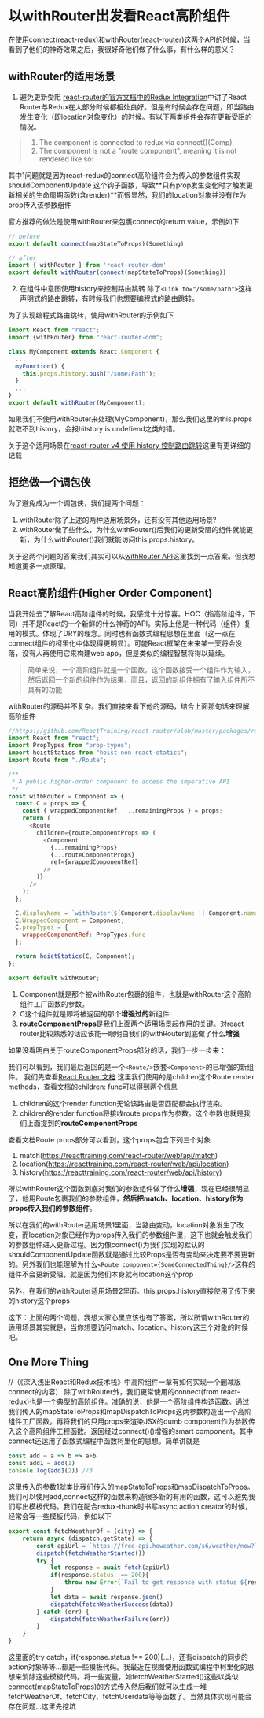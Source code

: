 #  以withRouter出发看React高阶组件

在使用connect(react-redux)和withRouter(react-router)这两个API的时候，当看到了他们的神奇效果之后，我很好奇他们做了什么事，有什么样的意义？
## withRouter的适用场景

1. 避免更新受阻
[react-router的官方文档中的Redux Integration](https://github.com/ReactTraining/react-router/blob/master/packages/react-router/docs/guides/redux.md)中讲了React Router与Redux在大部分时候都相处良好。但是有时候会存在问题，即当路由发生变化（即location对象变化）的时候。有以下两类组件会存在更新受阻的情况。
> 1. The component is connected to redux via connect()(Comp).
> 2. The component is not a "route component", meaning it is not rendered like so: <Route component={SomeConnectedThing}/>

其中1问题就是因为react-redux的connect高阶组件会为传入的参数组件实现shouldComponentUpdate 这个钩子函数，导致**只有prop发生变化时才触发更新相关的生命周期函数(含render)**而很显然，我们的location对象并没有作为prop传入该参数组件

官方推荐的做法是使用withRouter来包裹connect的return value，示例如下
```js
// before
export default connect(mapStateToProps)(Something)

// after
import { withRouter } from 'react-router-dom'
export default withRouter(connect(mapStateToProps)(Something))
```
2. 在组件中意图使用history来控制路由跳转
除了`<Link to="/some/path">`这样声明式的路由跳转，有时候我们也想要编程式的路由跳转。

为了实现编程式路由跳转，使用withRouter的示例如下
```js
import React from "react";
import {withRouter} from "react-router-dom";

class MyComponent extends React.Component {
  ...
  myFunction() {
    this.props.history.push("/some/Path");
  }
  ...
}
export default withRouter(MyComponent);
```
如果我们不使用withRouter来处理(MyComponent)，那么我们这里的this.props就取不到history，会报hitstory is undefiend之类的错。

关于这个适用场景在[react-router v4 使用 history 控制路由跳转](https://github.com/brickspert/blog/issues/3)这里有更详细的记载

## 拒绝做一个调包侠
为了避免成为一个调包侠，我们提两个问题：
1. withRouter除了上述的两种适用场景外，还有没有其他适用场景?
2. withRouter做了些什么，为什么withRouter()后我们的更新受阻的组件就能更新，为什么withRouter()我们就能访问this.props.history。

关于这两个问题的答案我们其实可以从[withRouter API](https://github.com/ReactTraining/react-router/blob/master/packages/react-router/docs/api/withRouter.md)这里找到一点答案。但我想知道更多一点原理。
## React高阶组件(Higher Order Component)

当我开始去了解React高阶组件的时候，我感觉十分惊喜。HOC（指高阶组件，下同）并不是React的一个新鲜的什么神奇的API。实际上他是一种代码（组件）复用的模式。体现了DRY的理念。同时也有函数式编程思想在里面（这一点在connect组件的柯里化中体现得更明显）。可能React框架在未来某一天将会没落，没有人再使用它来构建web app，但是类似的编程智慧将得以延续。

> 简单来说，一个高阶组件就是一个函数，这个函数接受一个组件作为输入，然后返回一个新的组件作为结果，而且，返回的新组件拥有了输入组件所不具有的功能

withRouter的源码并不复杂。我们直接来看下他的源码，结合上面那句话来理解高阶组件
```js
//https://github.com/ReactTraining/react-router/blob/master/packages/react-router/modules/withRouter.js
import React from "react";
import PropTypes from "prop-types";
import hoistStatics from "hoist-non-react-statics";
import Route from "./Route";

/**
 * A public higher-order component to access the imperative API
 */
const withRouter = Component => {
  const C = props => {
    const { wrappedComponentRef, ...remainingProps } = props;
    return (
      <Route
        children={routeComponentProps => (
          <Component
            {...remainingProps}
            {...routeComponentProps}
            ref={wrappedComponentRef}
          />
        )}
      />
    );
  };

  C.displayName = `withRouter(${Component.displayName || Component.name})`;
  C.WrappedComponent = Component;
  C.propTypes = {
    wrappedComponentRef: PropTypes.func
  };

  return hoistStatics(C, Component);
};

export default withRouter;
```

1. Component就是那个被withRouter包裹的组件，也就是withRouter这个高阶组件工厂函数的参数。
2. C这个组件就是即将被返回的那个**增强过的**新组件
3. **routeComponentProps**是我们上面两个适用场景起作用的关键。对react router比较熟悉的话应该能一眼明白我们的withRouter到底做了什么**增强**

如果没看明白关于routeComponentProps部分的话，我们一步一步来：

我们可以看到，我们最后返回的是一个`<Route/>`嵌套`<Component>`的已增强的新组件。
我们先查看[React Router 文档<Route>](https://reacttraining.com/react-router/web/api/Route)
这里我们使用的是children这个Route render methods，查看文档的children: func可以得到两个信息
1. children的这个render function无论该路由是否匹配都会执行渲染。
2. children的render function将接收route props作为参数。这个参数也就是我们上面提到的**routeComponentProps**

查看文档Route props部分可以看到，这个props包含下列三个对象
1. match(https://reacttraining.com/react-router/web/api/match)
2. location(https://reacttraining.com/react-router/web/api/location)
3. history(https://reacttraining.com/react-router/web/api/history)

所以withRouter这个函数到底对我们的参数组件做了什么**增强**，现在已经很明显了，他用Route包裹我们的参数组件，**然后把match、location、history作为props传入我们的参数组件**。

所以在我们的withRouter适用场景1里面，当路由变动，location对象发生了改变，而location对象已经作为props传入我们的参数组件里，这下也就会触发我们的参数组件进入更新过程。因为像connect()为我们实现的默认的shouldComponentUpdate函数就是通过比较Props是否有变动来决定要不要更新的。另外我们也能理解为什么`<Route component={SomeConnectedThing}/>`这样的组件不会更新受阻，就是因为他们本身就有location这个prop

另外，在我们的withRouter适用场景2里面。this.props.history直接使用了传下来的history这个props

这下：上面的两个问题，我想大家心里应该也有了答案，所以所谓withRouter的适用场景其实就是，当你想要访问match、location、history这三个对象的时候吧。

## One More Thing
//（《深入浅出React和Redux技术栈》中高阶组件一章有如何实现一个删减版connect的内容）
除了withRouter外，我们更常使用的connect(from react-redux)也是一个典型的高阶组件。准确的说，他是一个高阶组件构造函数。通过我们传入的mapStateToProps和mapDispatchToProps这两参数构造出一个高阶组件工厂函数。再将我们的只用props来渲染JSX的dumb component作为参数传入这个高阶组件工程函数。返回经过connect()()增强的smart component。其中connect还运用了函数式编程中函数柯里化的思想。简单讲就是
```js 
const add = a => b => a+b
const add1 = add(1)
console.log(add1(2)) //3
```
这里传入的参数1就类比我们传入的mapStateToProps和mapDispatchToProps。我们可以使用add,connect这样的函数来构造很多新的有用的函数，这可以避免我们写出模板代码。我们在配合redux-thunk时书写async action creator的时候，经常会写一些模板代码，例如以下
```js
export const fetchWeatherOf = (city) => {
    return async (dispatch,getState) => {
        const apiUrl = `https://free-api.heweather.com/s6/weather/now?location=${city}&key=${HeweatherKey}`
        dispatch(fetchWeatherStarted())
        try {
            let response = await fetch(apiUrl)
            if(response.status !== 200){
                throw new Error(`Fail to get response with status ${response.status}`)
            }
            let data = await response.json()
            dispatch(fetchWeatherSuccess(data))
        } catch (err) {
            dispatch(fetchWeatherFailure(err))
        }
    }
}
```
这里面的try catch，if(response.status !== 200){...}，还有dispatch的同步的action对象等等...都是一些模板代码。我最近在视图使用函数式编程中柯里化的思想来消除这些模板代码。将一些变量，如fetchWeatherStarted()这些以类似connect(mapStateToProps)的方式传入然后我们就可以生成一堆fetchWeatherOf、fetchCity、fetchUserdata等等函数了。当然具体实现可能会存在问题...这里先挖坑